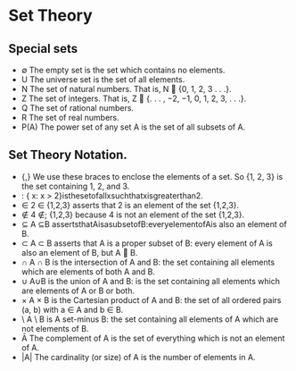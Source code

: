 # Set Theory

## Special sets

- ∅ The empty set is the set which contains no elements.
- U The universe set is the set of all elements.
- N The set of natural numbers. That is, N 􏰀 {0, 1, 2, 3 . . .}.
- Z The set of integers. That is, Z 􏰀 {. . . , −2, −1, 0, 1, 2, 3, . . .}.
- Q The set of rational numbers.
- R The set of real numbers.
- P(A) The power set of any set A is the set of all subsets of A.

## Set Theory Notation.

- {,} We use these braces to enclose the elements of a set. So {1, 2, 3} is the set containing 1, 2, and 3.
- : { x: x > 2}isthesetofallxsuchthatxisgreaterthan2.
- ∈ 2 ∈ {1,2,3} asserts that 2 is an element of the set {1,2,3}.
- &#x2209; 4 &#x2209;; {1,2,3} because 4 is not an element of the set {1,2,3}.
- ⊆ A ⊆B assertsthatAisasubsetofB:everyelementofAis also an element of B.
- ⊂ A ⊂ B asserts that A is a proper subset of B: every element of A is also an element of B, but A 􏰃 B.
- ∩ A ∩ B is the intersection of A and B: the set containing all elements which are elements of both A and B.
- ∪ A∪B is the union of A and B: is the set containing all elements which are elements of A or B or both.
- × A × B is the Cartesian product of A and B: the set of all ordered pairs (a, b) with a ∈ A and b ∈ B.
- \ A \ B is A set-minus B: the set containing all elements of A which are not elements of B.
- &#x0100; The complement of A is the set of everything which is not an element of A.
- |A| The cardinality (or size) of A is the number of elements in A.